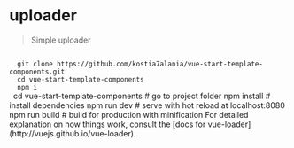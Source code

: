 # uploader

> Simple uploader
 <code>
  git clone https://github.com/kostia7alania/vue-start-template-components.git
  cd vue-start-template-components
  npm i
 </code>
cd vue-start-template-components # go to project folder
npm install # install dependencies
npm run dev # serve with hot reload at localhost:8080
npm run build # build for production with minification
For detailed explanation on how things work, consult the [docs for vue-loader](http://vuejs.github.io/vue-loader).
